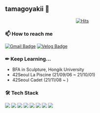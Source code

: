 <!--
**tamagoyakii/tamagoyakii** is a ✨ _special_ ✨ repository because its `README.md` (this file) appears on your GitHub profile.

Here are some ideas to get you started:

- 🔭 I’m currently working on ...
- 🌱 I’m currently learning ...
- 👯 I’m looking to collaborate on ...
- 🤔 I’m looking for help with ...
- 💬 Ask me about ...
- 📫 How to reach me: ...
- 😄 Pronouns: ...
- ⚡ Fun fact: ...
-->
## tamagoyakii 🥚
<div align=center>
	
[![Hits](https://hits.seeyoufarm.com/api/count/incr/badge.svg?url=https%3A%2F%2Fgithub.com%2Ftamagoyakii&count_bg=%2372C4F1&title_bg=%23181717&icon=github.svg&icon_color=%23E7E7E7&title=hits&edge_flat=true)](https://hits.seeyoufarm.com)
	
</div>

### 📫 How to reach me
 
[![Gmail Badge](https://img.shields.io/badge/Gmail-d14836?style=flat&logo=Gmail&logoColor=white&link=mailto:rlawlgus2588@gmail.com)](mailto:rlawlgus2588@gmail.com)
[![Velog Badge](https://img.shields.io/badge/Velog-20c997?style=flat&logo=Vimeo&logoColor=white&link=https://velog.io/@tamagoyakii)](https://velog.io/@tamagoyakii)
<!--[![Instagram Badge](https://img.shields.io/badge/Instagram-000000?style=flat&logo=Instagram&logoColor=E4405F&link=https://www.instagram.com/__tamagoyaki)](https://www.instagram.com/__tamagoyaki)-->
<div align=center></div>

### ✏ Keep Learning...
+ BFA in Sculpture, Hongik University
+ 42Seoul La Piscine (21/09/06 ~ 21/10/01)
+ 42Seoul Cadet (21/11/08 ~ )
<!-- [![jihyukim's 42 stats](https://badge42.herokuapp.com/api/stats/jihyukim)](https://github.com/JaeSeoKim/badge42) -->

### 🛠 Tech Stack 
<p>
	<img src="https://img.shields.io/badge/JavaScript-F7DF1E?style=flat-square&logo=JavaScript&logoColor=white"/>
	<img src="https://img.shields.io/badge/typescript-3D63B4?style=flat-square&logo=typescript&logoColor=white"> 
	<img src="https://img.shields.io/badge/HTML-E34F26?style=flat-square&logo=HTML5&logoColor=white"/>
	<img src="https://img.shields.io/badge/CSS-1572B6?style=flat-square&logo=CSS3&logoColor=white"/>
	<img src="https://img.shields.io/badge/styled components-C46A87?style=flat-square&logo=styledcomponents&logoColor=white"> 
	<img src="https://img.shields.io/badge/React-000000?style=flat-square&logo=React&logoColor=#61DAFB"/>
	<img src="https://img.shields.io/badge/node.js-339933?style=flat-square&logo=Node.js&logoColor=white">
	<img src="https://img.shields.io/badge/C-5358AE?style=flat-square&logo=C&logoColor=white&textColor=white"/>
</p>
